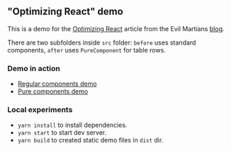 ## "Optimizing React" demo

This is a demo for the [Optimizing React](https://evilmartians.com/chronicles/optimizing-react-virtual-dom-explained) article from the Evil Martians [blog](https://evilmartians.com/chronicles).

There are two subfolders inside `src` folder: `before` uses standard components, `after` uses `PureComponent` for table rows.

### Demo in action

- [Regular components demo](https://iadramelk.github.io/optimizing-react-demo/dist/before.html)
- [Pure components demo](https://iadramelk.github.io/optimizing-react-demo/dist/after.html)

### Local experiments

- `yarn install` to install dependencies.
- `yarn start` to start dev server.
- `yarn build` to created static demo files in `dist` dir.
